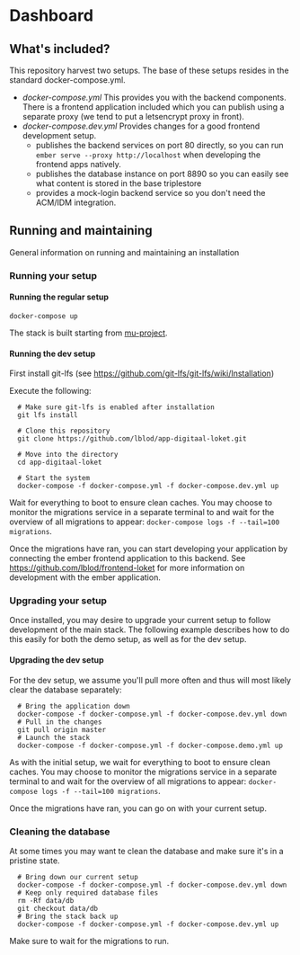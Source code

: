 # Dashboard

## What's included?

This repository harvest two setups.  The base of these setups resides in the standard docker-compose.yml.

* *docker-compose.yml* This provides you with the backend components.  There is a frontend application included which you can publish using a separate proxy (we tend to put a letsencrypt proxy in front).
* *docker-compose.dev.yml* Provides changes for a good frontend development setup.
  - publishes the backend services on port 80 directly, so you can run `ember serve --proxy http://localhost` when developing the frontend apps natively.
  - publishes the database instance on port 8890 so you can easily see what content is stored in the base triplestore
  - provides a mock-login backend service so you don't need the ACM/IDM integration.

## Running and maintaining

  General information on running and maintaining an installation

### Running your setup

#### Running the regular setup

  ```
  docker-compose up
  ```

  The stack is built starting from [mu-project](https://github.com/mu-semtech/mu-project).

#### Running the dev setup

  First install git-lfs (see <https://github.com/git-lfs/git-lfs/wiki/Installation>)

  Execute the following:

      # Make sure git-lfs is enabled after installation
      git lfs install

      # Clone this repository
      git clone https://github.com/lblod/app-digitaal-loket.git

      # Move into the directory
      cd app-digitaal-loket

      # Start the system
      docker-compose -f docker-compose.yml -f docker-compose.dev.yml up

  Wait for everything to boot to ensure clean caches.  You may choose to monitor the migrations service in a separate terminal to and wait for the overview of all migrations to appear: `docker-compose logs -f --tail=100 migrations`.

  Once the migrations have ran, you can start developing your application by connecting the ember frontend application to this backend.  See <https://github.com/lblod/frontend-loket> for more information on development with the ember application.

### Upgrading your setup

  Once installed, you may desire to upgrade your current setup to follow development of the main stack. The following example describes how to do this easily for both the demo setup, as well as for the dev setup.

#### Upgrading the dev setup

  For the dev setup, we assume you'll pull more often and thus will most likely clear the database separately:

      # Bring the application down
      docker-compose -f docker-compose.yml -f docker-compose.dev.yml down
      # Pull in the changes
      git pull origin master
      # Launch the stack
      docker-compose -f docker-compose.yml -f docker-compose.demo.yml up

  As with the initial setup, we wait for everything to boot to ensure clean caches.  You may choose to monitor the migrations service in a separate terminal to and wait for the overview of all migrations to appear: `docker-compose logs -f --tail=100 migrations`.

  Once the migrations have ran, you can go on with your current setup.

### Cleaning the database

  At some times you may want te clean the database and make sure it's in a pristine state.

      # Bring down our current setup
      docker-compose -f docker-compose.yml -f docker-compose.dev.yml down
      # Keep only required database files
      rm -Rf data/db
      git checkout data/db
      # Bring the stack back up
      docker-compose -f docker-compose.yml -f docker-compose.dev.yml up

  Make sure to wait for the migrations to run.

